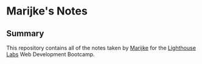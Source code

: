 # Marijke's Notes
## Summary 

This repository contains all of the notes taken by [Marijke](https://github.com/marijkevanhell) for the [Lighthouse Labs](https://www.lighthouselabs.ca/) Web Development Bootcamp.